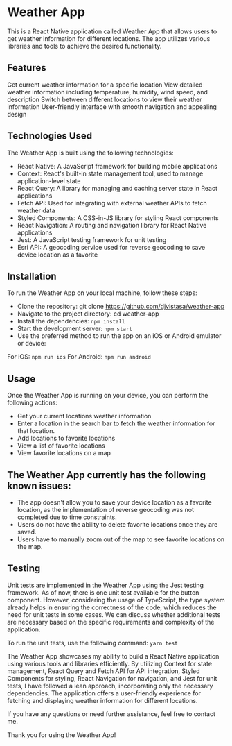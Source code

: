# Weather App

This is a React Native application called Weather App that allows users to get weather information for different locations. The app utilizes various libraries and tools to achieve the desired functionality.

## Features

Get current weather information for a specific location
View detailed weather information including temperature, humidity, wind speed, and description
Switch between different locations to view their weather information
User-friendly interface with smooth navigation and appealing design

## Technologies Used

The Weather App is built using the following technologies:

- React Native: A JavaScript framework for building mobile applications
- Context: React's built-in state management tool, used to manage application-level state
- React Query: A library for managing and caching server state in React applications
- Fetch API: Used for integrating with external weather APIs to fetch weather data
- Styled Components: A CSS-in-JS library for styling React components
- React Navigation: A routing and navigation library for React Native applications
- Jest: A JavaScript testing framework for unit testing
- Esri API: A geocoding service used for reverse geocoding to save device location as a favorite

## Installation

To run the Weather App on your local machine, follow these steps:

- Clone the repository: git clone <https://github.com/djvistasa/weather-app>
- Navigate to the project directory: cd weather-app
- Install the dependencies: `npm install`
- Start the development server: `npm start`
- Use the preferred method to run the app on an iOS or Android emulator or device:

For iOS: `npm run ios`
For Android: `npm run android`

## Usage

Once the Weather App is running on your device, you can perform the following actions:

- Get your current locations weather information
- Enter a location in the search bar to fetch the weather information for that location.
- Add locations to favorite locations
- View a list of favorite locations
- View favorite locations on a map

## The Weather App currently has the following known issues:

- The app doesn't allow you to save your device location as a favorite location, as the implementation of reverse geocoding was not completed due to time constraints.
- Users do not have the ability to delete favorite locations once they are saved.
- Users have to manually zoom out of the map to see favorite locations on the map.

## Testing

Unit tests are implemented in the Weather App using the Jest testing framework. As of now, there is one unit test available for the button component. However, considering the usage of TypeScript, the type system already helps in ensuring the correctness of the code, which reduces the need for unit tests in some cases. We can discuss whether additional tests are necessary based on the specific requirements and complexity of the application.

To run the unit tests, use the following command: `yarn test`

The Weather App showcases my ability to build a React Native application using various tools and libraries efficiently. By utilizing Context for state management, React Query and Fetch API for API integration, Styled Components for styling, React Navigation for navigation, and Jest for unit tests, I have followed a lean approach, incorporating only the necessary dependencies. The application offers a user-friendly experience for fetching and displaying weather information for different locations.

If you have any questions or need further assistance, feel free to contact me.

Thank you for using the Weather App!

